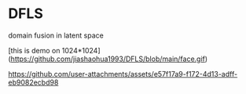 # DFLS
domain fusion in latent space


[this is demo on 1024*1024] (https://github.com/jiashaohua1993/DFLS/blob/main/face.gif)


https://github.com/user-attachments/assets/e57f17a9-f172-4d13-adff-eb9082ecbd98

